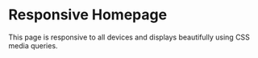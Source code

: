 # Responsive Homepage

This page is responsive to all devices and displays beautifully using CSS media queries.
